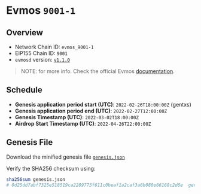 # Evmos `9001-1`

## Overview

- Network Chain ID: `evmos_9001-1`
- EIP155 Chain ID: `9001`
- `evmosd` version: [`v1.1.0`](https://github.com/tharsis/evmos/releases)

> NOTE: for more info. Check the official Evmos [documentation](https://docs.evmos.org/validators/upgrades/upgrades.html).

## Schedule

- **Genesis application period start (UTC)**: `2022-02-26T18:00:00Z` (gentxs)
- **Genesis application period end (UTC)**: `2022-02-27T12:00:00Z`
- **Genesis Timestamp (UTC)**: `2022-03-02T18:00:00Z`
- **Airdrop Start Timestamp (UTC)**: `2022-04-26T22:00:00Z`

## Genesis File

Download the minified genesis file [`genesis.json`](https://archive.evmos.org/evmos_9001-1/genesis.json)

Verify the SHA256 checksum using:

```bash
sha256sum genesis.json
# 0d25dd7abf7325e518519ca2289775f611c0beaf1a2caf3a6b080e66168c2d6e  genesis.json
```

